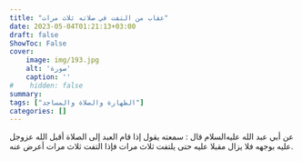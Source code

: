 ```yaml
---
title: "عقاب من التفت في صلاته ثلاث مرات"
date: 2023-05-04T01:21:13+03:00
draft: false
ShowToc: False
cover:
    image: img/193.jpg
    alt: 'صورة'
    caption: ''
#    hidden: false
summary: 
tags: ["الطهارة والصلاة والمساجد"]
categories: []
---
```

عن أبي عبد الله عليه‌السلام
قال : سمعته يقول إذا قام العبد إلى الصلاة أقبل الله عزوجل عليه بوجهه
فلا يزال مقبلا عليه حتى يلتفت ثلاث مرات فإذا التفت ثلاث مرات
أعرض عنه.


